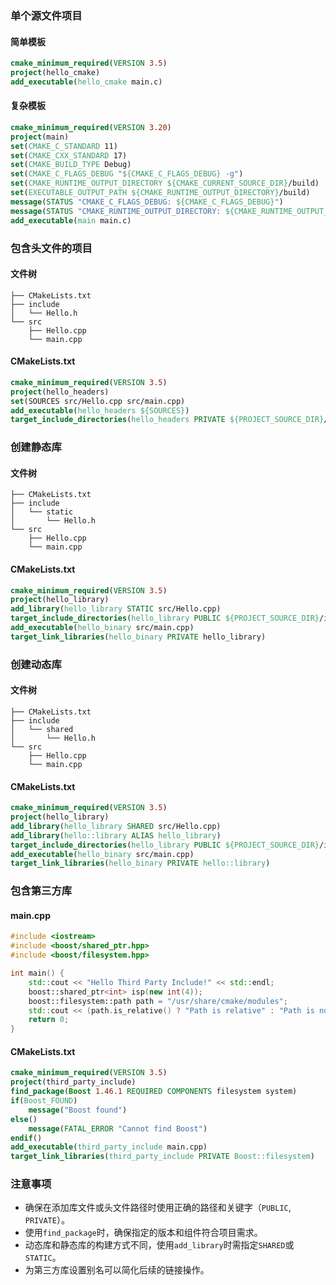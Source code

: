 ﻿### 单个源文件项目

#### 简单模板
```cmake
cmake_minimum_required(VERSION 3.5)
project(hello_cmake)
add_executable(hello_cmake main.c)
```

#### 复杂模板
```cmake
cmake_minimum_required(VERSION 3.20)
project(main)
set(CMAKE_C_STANDARD 11)
set(CMAKE_CXX_STANDARD 17)
set(CMAKE_BUILD_TYPE Debug)
set(CMAKE_C_FLAGS_DEBUG "${CMAKE_C_FLAGS_DEBUG} -g")
set(CMAKE_RUNTIME_OUTPUT_DIRECTORY ${CMAKE_CURRENT_SOURCE_DIR}/build)
set(EXECUTABLE_OUTPUT_PATH ${CMAKE_RUNTIME_OUTPUT_DIRECTORY}/build)
message(STATUS "CMAKE_C_FLAGS_DEBUG: ${CMAKE_C_FLAGS_DEBUG}")
message(STATUS "CMAKE_RUNTIME_OUTPUT_DIRECTORY: ${CMAKE_RUNTIME_OUTPUT_DIRECTORY}")
add_executable(main main.c)
```

### 包含头文件的项目

#### 文件树
```
├── CMakeLists.txt
├── include
│   └── Hello.h
└── src
    ├── Hello.cpp
    └── main.cpp
```

#### CMakeLists.txt
```cmake
cmake_minimum_required(VERSION 3.5)
project(hello_headers)
set(SOURCES src/Hello.cpp src/main.cpp)
add_executable(hello_headers ${SOURCES})
target_include_directories(hello_headers PRIVATE ${PROJECT_SOURCE_DIR}/include)
```

### 创建静态库

#### 文件树
```
├── CMakeLists.txt
├── include
│   └── static
│       └── Hello.h
└── src
    ├── Hello.cpp
    └── main.cpp
```

#### CMakeLists.txt
```cmake
cmake_minimum_required(VERSION 3.5)
project(hello_library)
add_library(hello_library STATIC src/Hello.cpp)
target_include_directories(hello_library PUBLIC ${PROJECT_SOURCE_DIR}/include)
add_executable(hello_binary src/main.cpp)
target_link_libraries(hello_binary PRIVATE hello_library)
```

### 创建动态库

#### 文件树
```
├── CMakeLists.txt
├── include
│   └── shared
│       └── Hello.h
└── src
    ├── Hello.cpp
    └── main.cpp
```

#### CMakeLists.txt
```cmake
cmake_minimum_required(VERSION 3.5)
project(hello_library)
add_library(hello_library SHARED src/Hello.cpp)
add_library(hello::library ALIAS hello_library)
target_include_directories(hello_library PUBLIC ${PROJECT_SOURCE_DIR}/include)
add_executable(hello_binary src/main.cpp)
target_link_libraries(hello_binary PRIVATE hello::library)
```

### 包含第三方库

#### main.cpp
```cpp
#include <iostream>
#include <boost/shared_ptr.hpp>
#include <boost/filesystem.hpp>

int main() {
    std::cout << "Hello Third Party Include!" << std::endl;
    boost::shared_ptr<int> isp(new int(4));
    boost::filesystem::path path = "/usr/share/cmake/modules";
    std::cout << (path.is_relative() ? "Path is relative" : "Path is not relative") << std::endl;
    return 0;
}
```

#### CMakeLists.txt
```cmake
cmake_minimum_required(VERSION 3.5)
project(third_party_include)
find_package(Boost 1.46.1 REQUIRED COMPONENTS filesystem system)
if(Boost_FOUND)
    message("Boost found")
else()
    message(FATAL_ERROR "Cannot find Boost")
endif()
add_executable(third_party_include main.cpp)
target_link_libraries(third_party_include PRIVATE Boost::filesystem)
```

### 注意事项
- 确保在添加库文件或头文件路径时使用正确的路径和关键字（`PUBLIC`, `PRIVATE`）。
- 使用`find_package`时，确保指定的版本和组件符合项目需求。
- 动态库和静态库的构建方式不同，使用`add_library`时需指定`SHARED`或`STATIC`。
- 为第三方库设置别名可以简化后续的链接操作。
